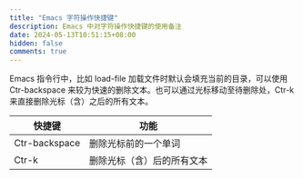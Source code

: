 ```yaml
---
title: "Emacs 字符操作快捷键"
description: Emacs 中对字符操作快捷键的使用备注
date: 2024-05-13T10:51:15+08:00
hidden: false
comments: true
---
```


Emacs 指令行中，比如 load-file 加载文件时默认会填充当前的目录，可以使用 Ctr-backspace 来较为快速的删除文本。也可以通过光标移动至待删除处，Ctr-k 来直接删除光标（含）之后的所有文本。

| 快捷键        | 功能                 |
|---------------|----------------------|
| Ctr-backspace | 删除光标前的一个单词 |
| Ctr-k         | 删除光标（含）后的所有文本 |
